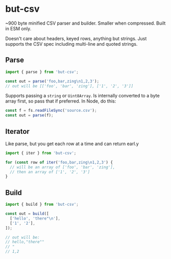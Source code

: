 # but-csv

~900 byte minified CSV parser and builder.
Smaller when compressed.
Built in ESM only.

Doesn't care about headers, keyed rows, anything but strings.
Just supports the CSV spec including multi-line and quoted strings.

## Parse

```js
import { parse } from 'but-csv';

const out = parse('foo,bar,zing\n1,2,3');
// out will be [['foo', 'bar', 'zing'], ['1', '2', '3']]
```

Supports passing a `string` or `Uint8Array`.
Is internally converted to a byte array first, so pass that if preferred.
In Node, do this:

```js
const f = fs.readFileSync('source.csv');
const out = parse(f);
```

## Iterator

Like parse, but you get each row at a time and can return earl.y

```js
import { iter } from 'but-csv';

for (const row of iter('foo,bar,zing\n1,2,3') {
  // will be an array of ['foo', 'bar', 'zing'],
  // then an array of ['1', '2', '3']
}
```

## Build

```js
import { build } from 'but-csv';

const out = build([
  ['hello', 'there"\n'],
  ['1', '2'],
]);

// out will be:
// hello,"there""
// "
// 1,2
```

